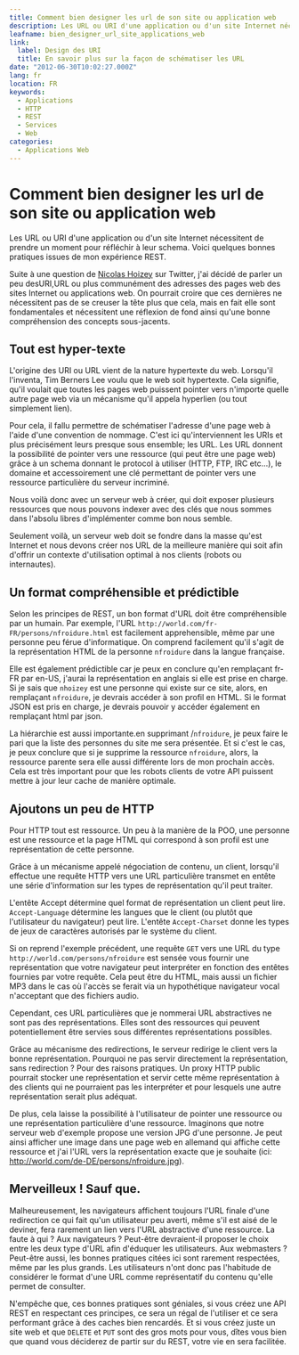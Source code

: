 ```yaml
---
title: Comment bien designer les url de son site ou application web
description: Les URL ou URI d'une application ou d'un site Internet nécessitent de prendre un moment pour réfléchir à leur schema. Voici quelques bonnes pratiques issues de mon expérience REST.
leafname: bien_designer_url_site_applications_web
link:
  label: Design des URI
  title: En savoir plus sur la façon de schématiser les URL
date: "2012-06-30T10:02:27.000Z"
lang: fr
location: FR
keywords:
  - Applications
  - HTTP
  - REST
  - Services
  - Web
categories:
  - Applications Web
---
```


# Comment bien designer les url de son site ou application web

Les URL ou URI d'une application ou d'un site Internet nécessitent de prendre un moment pour réfléchir à leur schema. Voici quelques bonnes pratiques issues de mon expérience REST.

Suite à une question de [Nicolas Hoizey](https://twitter.com/nhoizey "Voir son profil") sur Twitter, j'ai décidé de parler un peu desURI,URL ou plus communément des adresses des pages web des sites Internet ou applications web. On pourrait croire que ces dernières ne nécessitent pas de se creuser la tête plus que cela, mais en fait elle sont fondamentales et nécessitent une réflexion de fond ainsi qu'une bonne compréhension des concepts sous-jacents.

## Tout est hyper-texte

L'origine des URI ou URL vient de la nature hypertexte du web. Lorsqu'il l'inventa, Tim Berners Lee voulu que le web soit hypertexte. Cela signifie, qu'il voulait que toutes les pages web puissent pointer vers n'importe quelle autre page web via un mécanisme qu'il appela hyperlien (ou tout simplement lien).

Pour cela, il fallu permettre de schématiser l'adresse d'une page web à l'aide d'une convention de nommage. C'est ici qu'interviennent les URIs et plus précisément leurs presque sous ensemble; les URL. Les URL donnent la possibilité de pointer vers une ressource (qui peut être une page web) grâce à un schema donnant le protocol à utiliser (HTTP, FTP, IRC etc...), le domaine et accessoirement une clé permettant de pointer vers une ressource particulière du serveur incriminé.

Nous voilà donc avec un serveur web à créer, qui doit exposer plusieurs ressources que nous pouvons indexer avec des clés que nous sommes dans l'absolu libres d'implémenter comme bon nous semble.

Seulement voilà, un serveur web doit se fondre dans la masse qu'est Internet et nous devons créer nos URL de la meilleure manière qui soit afin d'offrir un contexte d'utilisation optimal à nos clients (robots ou internautes).

## Un format compréhensible et prédictible

Selon les principes de REST, un bon format d'URL doit être compréhensible par un humain. Par exemple, l'URL `http://world.com/fr-FR/persons/nfroidure.html` est facilement apprehensible, même par une personne peu férue d'informatique. On comprend facilement qu'il s'agit de la représentation HTML de la personne `nfroidure` dans la langue française.

Elle est également prédictible car je peux en conclure qu'en remplaçant fr-FR par en-US, j'aurai la représentation en anglais si elle est prise en charge. Si je sais que `nhoizey` est une personne qui existe sur ce site, alors, en remplaçant `nfroidure`, je devrais accéder à son profil en HTML. Si le format JSON est pris en charge, je devrais pouvoir y accéder également en remplaçant html par json.

La hiérarchie est aussi importante.en supprimant /`nfroidure`, je peux faire le pari que la liste des personnes du site me sera présentée. Et si c'est le cas, je peux conclure que si je supprime la ressource `nfroidure`, alors, la ressource parente sera elle aussi différente lors de mon prochain accès. Cela est très important pour que les robots clients de votre API puissent mettre à jour leur cache de manière optimale.

## Ajoutons un peu de HTTP

Pour HTTP tout est ressource. Un peu à la manière de la POO, une personne est une ressource et la page HTML qui correspond à son profil est une représentation de cette personne.

Grâce à un mécanisme appelé négociation de contenu, un client, lorsqu'il effectue une requête HTTP vers une URL particulière transmet en entête une série d'information sur les types de représentation qu'il peut traiter.

L'entête Accept détermine quel format de représentation un client peut lire. `Accept-Language` détermine les langues que le client (ou plutôt que l'utilisateur du navigateur) peut lire. L'entête `Accept-Charset` donne les types de jeux de caractères autorisés par le système du client.

Si on reprend l'exemple précédent, une requête `GET` vers une URL du type `http://world.com/persons/nfroidure` est sensée vous fournir une représentation que votre navigateur peut interpréter en fonction des entêtes fournies par votre requête. Cela peut être du HTML, mais aussi un fichier MP3 dans le cas où l'accès se ferait via un hypothétique navigateur vocal n'acceptant que des fichiers audio.

Cependant, ces URL particulières que je nommerai URL abstractives ne sont pas des représentations. Elles sont des ressources qui peuvent potentiellement être servies sous différentes représentations possibles.

Grâce au mécanisme des redirections, le serveur redirige le client vers la bonne représentation. Pourquoi ne pas servir directement la représentation, sans redirection ? Pour des raisons pratiques. Un proxy HTTP public pourrait stocker une représentation et servir cette même représentation à des clients qui ne pourraient pas les interpréter et pour lesquels une autre représentation serait plus adéquat.

De plus, cela laisse la possibilité à l'utilisateur de pointer une ressource ou une représentation particulière d'une ressource. Imaginons que notre serveur web d'exemple propose une version JPG d'une personne. Je peut ainsi afficher une image dans une page web en allemand qui affiche cette ressource et j'ai l'URL vers la représentation exacte que je souhaite (ici: http://world.com/de-DE/persons/nfroidure.jpg).

## Merveilleux ! Sauf que.

Malheureusement, les navigateurs affichent toujours l'URL finale d'une redirection ce qui fait qu'un utilisateur peu averti, même s'il est aisé de le deviner, fera rarement un lien vers l'URL abstractive d'une ressource. La faute à qui ? Aux navigateurs ? Peut-être devraient-il proposer le choix entre les deux type d'URL afin d'éduquer les utilisateurs. Aux webmasters ? Peut-être aussi, les bonnes pratiques citées ici sont rarement respectées, même par les plus grands. Les utilisateurs n'ont donc pas l'habitude de considérer le format d'une URL comme représentatif du contenu qu'elle permet de consulter.

N'empêche que, ces bonnes pratiques sont géniales, si vous créez une API REST en respectant ces principes, ce sera un régal de l'utiliser et ce sera performant grâce à des caches bien rencardés. Et si vous créez juste un site web et que `DELETE` et `PUT` sont des gros mots pour vous, dîtes vous bien que quand vous déciderez de partir sur du REST, votre vie en sera facilitée.
